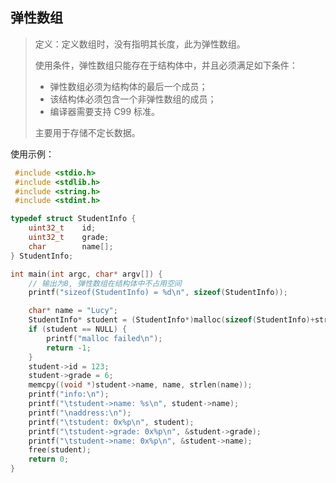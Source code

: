 ## 弹性数组
> 定义：定义数组时，没有指明其长度，此为弹性数组。
> 
> 使用条件，弹性数组只能存在于结构体中，并且必须满足如下条件：
> - 弹性数组必须为结构体的最后一个成员；
> - 该结构体必须包含一个非弹性数组的成员；
> - 编译器需要支持 C99 标准。
> 
> 主要用于存储不定长数据。

使用示例：
```c
 #include <stdio.h>
 #include <stdlib.h>
 #include <string.h>
 #include <stdint.h>

typedef struct StudentInfo {
    uint32_t    id;
    uint32_t    grade;
    char        name[];
} StudentInfo;

int main(int argc, char* argv[]) {
    // 输出为8, 弹性数组在结构体中不占用空间
    printf("sizeof(StudentInfo) = %d\n", sizeof(StudentInfo));

    char* name = "Lucy";
    StudentInfo* student = (StudentInfo*)malloc(sizeof(StudentInfo)+strlen(name)+1);
    if (student == NULL) {
        printf("malloc failed\n");
        return -1;
    }
    student->id = 123;
    student->grade = 6;
    memcpy((void *)student->name, name, strlen(name));
    printf("info:\n");
    printf("\tstudent->name: %s\n", student->name);
    printf("\naddress:\n");
    printf("\tstudent: 0x%p\n", student);
    printf("\tstudent->grade: 0x%p\n", &student->grade);
    printf("\tstudent->name: 0x%p\n", &student->name);
    free(student);
    return 0;
}
```